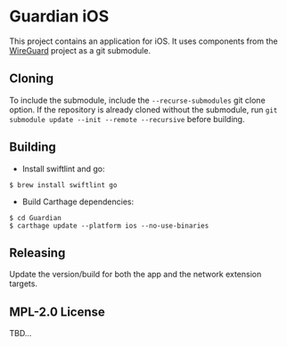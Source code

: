 # Guardian iOS

This project contains an application for iOS. It uses components from the [WireGuard](http://www.wireguard.com/) project as a git submodule.

## Cloning

To include the submodule, include the `--recurse-submodules` git clone option.
If the repository is already cloned without the submodule, run `git submodule update --init --remote --recursive` before building.

## Building

- Install swiftlint and go:

```
$ brew install swiftlint go
```

- Build Carthage dependencies:

```
$ cd Guardian
$ carthage update --platform ios --no-use-binaries
```

## Releasing

Update the version/build for both the app and the network extension targets.

## MPL-2.0 License

TBD...
